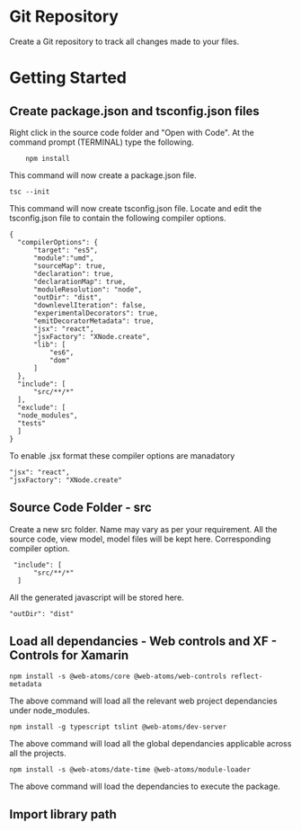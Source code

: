 # Git Repository

Create a Git repository to track all changes made to your files.

# Getting Started

## Create package.json and tsconfig.json files

Right click in the source code folder and "Open with Code". At the command prompt (TERMINAL) type the following.

```
    npm install
```

This command will now create a package.json file.

```
tsc --init
```

This command will now create tsconfig.json file. Locate and edit the tsconfig.json file to contain the following compiler options.

```
{
  "compilerOptions": {
      "target": "es5",
      "module":"umd",
      "sourceMap": true,
      "declaration": true,
      "declarationMap": true,
      "moduleResolution": "node",
      "outDir": "dist",
      "downlevelIteration": false,
      "experimentalDecorators": true,
      "emitDecoratorMetadata": true,
      "jsx": "react",
      "jsxFactory": "XNode.create",
      "lib": [
          "es6",
          "dom"
      ]
  },
  "include": [
      "src/**/*"
  ],
  "exclude": [
  "node_modules",
  "tests"
  ]
}
```

To enable .jsx format these compiler options are manadatory

```
"jsx": "react",
"jsxFactory": "XNode.create"
```

## Source Code Folder - src

Create a new src folder. Name may vary as per your requirement. All the source code, view model, model files will be kept here. Corresponding compiler option.

```
 "include": [
      "src/**/*"
  ]
```

All the generated javascript will be stored here.

```
"outDir": "dist"
```

## Load all dependancies - Web controls and XF - Controls for Xamarin

```
npm install -s @web-atoms/core @web-atoms/web-controls reflect-metadata
```

The above command will load all the relevant web project dependancies under node_modules.

```
npm install -g typescript tslint @web-atoms/dev-server 
```

The above command will load all the global dependancies applicable across all the projects.


```
npm install -s @web-atoms/date-time @web-atoms/module-loader
```

The above command will load the dependancies to execute the package. 

## Import library path









